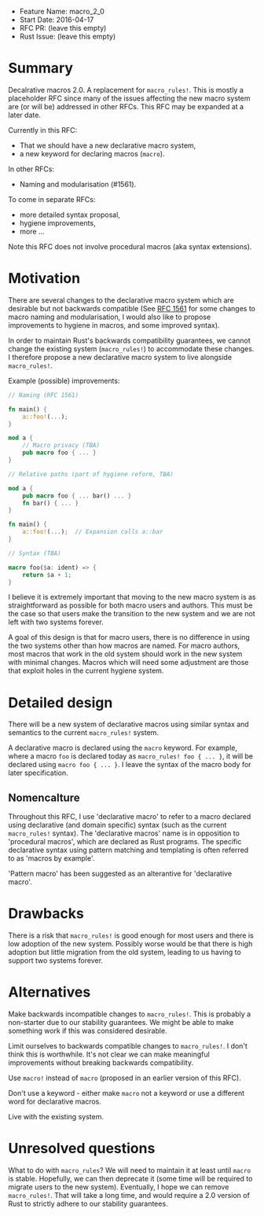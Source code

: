 - Feature Name: macro_2_0
- Start Date: 2016-04-17
- RFC PR: (leave this empty)
- Rust Issue: (leave this empty)

# Summary
[summary]: #summary

Decalrative macros 2.0. A replacement for `macro_rules!`. This is mostly a
placeholder RFC since many of the issues affecting the new macro system are
(or will be) addressed in other RFCs. This RFC may be expanded at a later date.

Currently in this RFC:

* That we should have a new declarative macro system,
* a new keyword for declaring macros (`macro`).

In other RFCs:

* Naming and modularisation (#1561).

To come in separate RFCs:

* more detailed syntax proposal,
* hygiene improvements,
* more ...

Note this RFC does not involve procedural macros (aka syntax extensions).


# Motivation
[motivation]: #motivation

There are several changes to the declarative macro system which are desirable but
not backwards compatible (See [RFC 1561](https://github.com/rust-lang/rfcs/pull/1561)
for some changes to macro naming and modularisation, I would also like to
propose improvements to hygiene in macros, and some improved syntax).

In order to maintain Rust's backwards compatibility guarantees, we cannot change
the existing system (`macro_rules!`) to accommodate these changes. I therefore
propose a new declarative macro system to live alongside `macro_rules!`.

Example (possible) improvements:

```rust
// Naming (RFC 1561)

fn main() {
    a::foo!(...);
}

mod a {
    // Macro privacy (TBA)
    pub macro foo { ... }
}
```

```rust
// Relative paths (part of hygiene reform, TBA)

mod a {
    pub macro foo { ... bar() ... }
    fn bar() { ... }
}

fn main() {
    a::foo!(...);  // Expansion calls a::bar
}
```

```rust
// Syntax (TBA)

macro foo($a: ident) => {
    return $a + 1;
}
```

I believe it is extremely important that moving to the new macro system is as
straightforward as possible for both macro users and authors. This must be the
case so that users make the transition to the new system and we are not left
with two systems forever.

A goal of this design is that for macro users, there is no difference in using
the two systems other than how macros are named. For macro authors, most macros
that work in the old system should work in the new system with minimal changes.
Macros which will need some adjustment are those that exploit holes in the
current hygiene system.


# Detailed design
[design]: #detailed-design

There will be a new system of declarative macros using similar syntax and
semantics to the current `macro_rules!` system.

A declarative macro is declared using the `macro` keyword. For example, where a
macro `foo` is declared today as `macro_rules! foo { ... }`, it will be declared
using `macro foo { ... }`. I leave the syntax of the macro body for later
specification.

## Nomencalture

Throughout this RFC, I use 'declarative macro' to refer to a macro declared
using declarative (and domain specific) syntax (such as the current
`macro_rules!` syntax). The 'declarative macros' name is in opposition to
'procedural macros', which are declared as Rust programs. The specific
declarative syntax using pattern matching and templating is often referred to as
'macros by example'.

'Pattern macro' has been suggested as an alterantive for 'declarative macro'.

# Drawbacks
[drawbacks]: #drawbacks

There is a risk that `macro_rules!` is good enough for most users and there is
low adoption of the new system. Possibly worse would be that there is high
adoption but little migration from the old system, leading to us having to
support two systems forever.


# Alternatives
[alternatives]: #alternatives

Make backwards incompatible changes to `macro_rules!`. This is probably a
non-starter due to our stability guarantees. We might be able to make something
work if this was considered desirable.

Limit ourselves to backwards compatible changes to `macro_rules!`. I don't think
this is worthwhile. It's not clear we can make meaningful improvements without
breaking backwards compatibility.

Use `macro!` instead of `macro` (proposed in an earlier version of this RFC).

Don't use a keyword - either make `macro` not a keyword or use a different word
for declarative macros.

Live with the existing system.


# Unresolved questions
[unresolved]: #unresolved-questions

What to do with `macro_rules`? We will need to maintain it at least until `macro`
is stable. Hopefully, we can then deprecate it (some time will be required to
migrate users to the new system). Eventually, I hope we can remove `macro_rules!`.
That will take a long time, and would require a 2.0 version of Rust to strictly
adhere to our stability guarantees.
